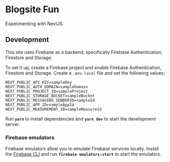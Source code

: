 # Blogsite Fun

Experimenting with NextJS.

## Development

This site uses Firebase as a backend, specifically Firebase Authentication, Firestore and Storage.

To set it up, create a Firebase project and enable Firebase Authentication, Firestore and Storage. Create a `.env.local` file and set the following values:

```env
NEXT_PUBLIC_API_KEY=sampleKey
NEXT_PUBLIC_AUTH_DOMAIN=sampleDomain
NEXT_PUBLIC_PROJECT_ID=sampleProject
NEXT_PUBLIC_STORAGE_BUCKET=sampleBucket
NEXT_PUBLIC_MESSAGING_SENDERID=sampleId
NEXT_PUBLIC_APP_ID=sampleAppId
NEXT_PUBLIC_MEASUREMENT_ID=sampleMeasureId
```

Run **`yarn`** to install dependencies and **`yarn dev`** to start the development server.

### Firebase emulators

Firebase emulators allow you to emulate Firebase services locally. Install the [Firebase CLI](https://firebase.google.com/docs/cli#install_the_firebase_cli) and run **`firebase emulators:start`** to start the emulators.
